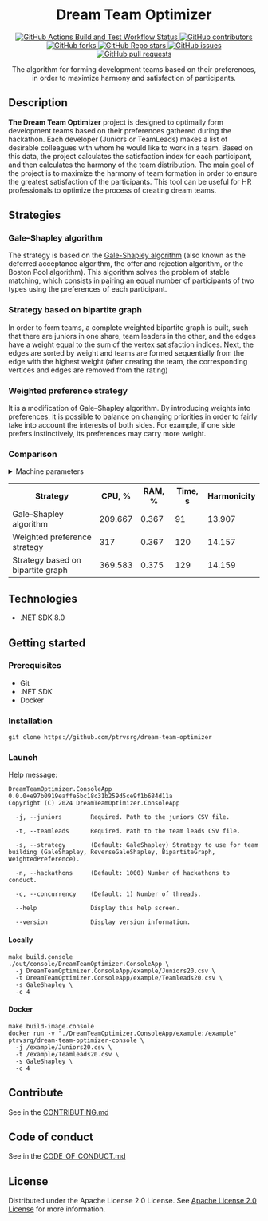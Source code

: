 <h1 align="center" style="font-weight: bold;">Dream Team Optimizer</h1>

<p align="center">
    <a href="https://github.com/ptrvsrg/dream-team-optimizer/actions/workflows/build-and-test-dotnet.yml">
        <img alt="GitHub Actions Build and Test Workflow Status" src="https://img.shields.io/github/actions/workflow/status/ptrvsrg/dream-team-optimizer/build-and-test-dotnet.yml?branch=develop&style=flat&labelColor=222222&color=77D4FC&label=Build%20and%20Test%20%7C%20develop">
    </a>
    <a href="https://github.com/ptrvsrg/dream-team-optimizer/graphs/contributors">
        <img alt="GitHub contributors" src="https://img.shields.io/github/contributors/ptrvsrg/dream-team-optimizer?style=flat&label=Contributors&labelColor=222222&color=77D4FC"/>
    </a>
    <a href="https://github.com/ptrvsrg/dream-team-optimizer/forks">
        <img alt="GitHub forks" src="https://img.shields.io/github/forks/ptrvsrg/dream-team-optimizer?style=flat&label=Forks&labelColor=222222&color=77D4FC"/>
    </a>
    <a href="https://github.com/ptrvsrg/dream-team-optimizer/stargazers">
        <img alt="GitHub Repo stars" src="https://img.shields.io/github/stars/ptrvsrg/dream-team-optimizer?style=flat&label=Stars&labelColor=222222&color=77D4FC"/>
    </a>
    <a href="https://github.com/ptrvsrg/dream-team-optimizer/issues">
        <img alt="GitHub issues" src="https://img.shields.io/github/issues/ptrvsrg/dream-team-optimizer?style=flat&label=Issues&labelColor=222222&color=77D4FC"/>
    </a>
    <a href="https://github.com/ptrvsrg/dream-team-optimizer/pulls">
        <img alt="GitHub pull requests" src="https://img.shields.io/github/issues-pr/ptrvsrg/dream-team-optimizer?style=flat&label=Pull%20Requests&labelColor=222222&color=77D4FC"/>
    </a>
</p>

<p align="center">The algorithm for forming development teams based on their preferences, in order to maximize harmony and satisfaction of participants.</p>



<h2 id="description">Description</h2>

**The Dream Team Optimizer** project is designed to optimally form development teams based on their preferences gathered
during the hackathon. Each developer (Juniors or TeamLeads) makes a list of desirable colleagues with whom he would like
to work in a team. Based on this data, the project calculates the satisfaction index for each participant, and then
calculates the harmony of the team distribution. The main goal of the project is to maximize the harmony of team
formation in order to ensure the greatest satisfaction of the participants. This tool can be useful for HR professionals
to optimize the process of creating dream teams.

<h2>Strategies</h2>

<h3>Gale–Shapley algorithm</h3>

The strategy is based on the [Gale-Shapley algorithm](https://en.wikipedia.org/wiki/Gale%E2%80%93Shapley_algorithm)
(also known as the deferred acceptance algorithm, the offer and rejection algorithm, or the Boston Pool algorithm). This
algorithm solves the problem of stable matching, which consists in pairing an equal number of participants of two types
using the preferences of each participant.

<h3>Strategy based on bipartite graph</h3>

In order to form teams, a complete weighted bipartite graph is built, such that there are juniors in one share, team
leaders in the other, and the edges have a weight equal to the sum of the vertex satisfaction indices. Next, the edges
are sorted by weight and teams are formed sequentially from the edge with the highest weight (after creating the team,
the corresponding vertices and edges are removed from the rating)

<h3>Weighted preference strategy</h3>

It is a modification of Gale–Shapley algorithm. By introducing weights into preferences, it is possible to balance on 
changing priorities in order to fairly take into account the interests of both sides. For example, if one side prefers 
instinctively, its preferences may carry more weight.

<h3>Comparison</h3>

<details>
  <summary>Machine parameters</summary>

+ **CPU:** AMD Ryzen 5 3500U with Radeon Vega Mobile Gfx
+ **RAM:** DDR4 8GB 3200 MHz * 2

</details>

<table>
    <tr>
        <th>Strategy</th>
        <th>CPU, %</th>
        <th>RAM, %</th>
        <th>Time, s</th>
        <th>Harmonicity</th>
    </tr>
    <tr>
        <td>Gale–Shapley algorithm</td>
        <td>209.667</td>
        <td>0.367</td>
        <td>91</td>
        <td>13.907</td>
    </tr>
    <tr>
        <td>Weighted preference strategy</td>
        <td>317</td>
        <td>0.367</td>
        <td>120</td>
        <td>14.157</td>
    </tr>
    <tr>
        <td>Strategy based on bipartite graph</td>
        <td>369.583</td>
        <td>0.375</td>
        <td>129</td>
        <td>14.159</td>
    </tr>
</table>

<h2 id="technologies">Technologies</h2>

+ .NET SDK 8.0

<h2 id="started">Getting started</h2>

<h3>Prerequisites</h3>

- Git
- .NET SDK
- Docker

<h3>Installation</h3>

```shell
git clone https://github.com/ptrvsrg/dream-team-optimizer
```

<h3>Launch</h3>

Help message:

```shell
DreamTeamOptimizer.ConsoleApp 0.0.0+e97b0919eaffe5bc18c31b259d5ce9f1b684d11a
Copyright (C) 2024 DreamTeamOptimizer.ConsoleApp

  -j, --juniors        Required. Path to the juniors CSV file.

  -t, --teamleads      Required. Path to the team leads CSV file.

  -s, --strategy       (Default: GaleShapley) Strategy to use for team building (GaleShapley, ReverseGaleShapley, BipartiteGraph, WeightedPreference).

  -n, --hackathons     (Default: 1000) Number of hackathons to conduct.

  -c, --concurrency    (Default: 1) Number of threads.

  --help               Display this help screen.

  --version            Display version information.
```

<h4>Locally</h4>

```shell
make build.console
./out/console/DreamTeamOptimizer.ConsoleApp \
  -j DreamTeamOptimizer.ConsoleApp/example/Juniors20.csv \
  -t DreamTeamOptimizer.ConsoleApp/example/Teamleads20.csv \
  -s GaleShapley \
  -c 4
```

<h4>Docker</h4>

```shell
make build-image.console
docker run -v "./DreamTeamOptimizer.ConsoleApp/example:/example" ptrvsrg/dream-team-optimizer-console \
  -j /example/Juniors20.csv \
  -t /example/Teamleads20.csv \
  -s GaleShapley \
  -c 4
```

<h2 id="contribute">Contribute</h2>

See in the [CONTRIBUTING.md](CONTRIBUTING.md)

<h2 id="contribute">Code of conduct</h2>

See in the [CODE_OF_CONDUCT.md](CODE_OF_CONDUCT.md)

<h2 id="license">License</h2>

Distributed under the Apache License 2.0 License.
See [Apache License 2.0 License](https://www.apache.org/licenses/LICENSE-2.0) for more information.
